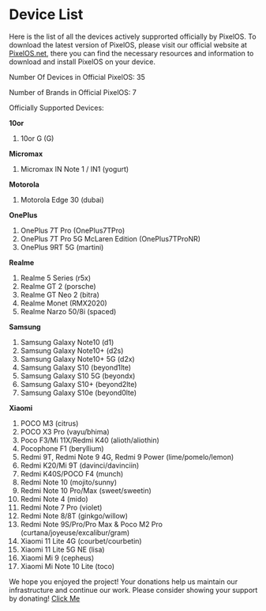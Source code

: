 # Device List
Here is the list of all the devices actively supprorted officially by PixelOS. To download the latest version of PixelOS, please visit our official website at [PixelOS.net](PixelOS.net), there you can find the necessary resources and information to download and install PixelOS on your device.

Number Of Devices in Official PixelOS: 35

Number of Brands in Official PixelOS: 7

Officially Supported Devices:

**10or**
1. 10or G (G)

**Micromax**
1. Micromax IN Note 1 / IN1 (yogurt)

**Motorola**
1. Motorola Edge 30 (dubai)

**OnePlus**
1. OnePlus 7T Pro (OnePlus7TPro)
2. OnePlus 7T Pro 5G McLaren Edition (OnePlus7TProNR)
3. OnePlus 9RT 5G (martini)

**Realme**
1. Realme 5 Series (r5x)
2. Realme GT 2 (porsche)
3. Realme GT Neo 2 (bitra)
4. Realme Monet (RMX2020)
5. Realme Narzo 50/8i (spaced)

**Samsung**
1. Samsung Galaxy Note10 (d1)
2. Samsung Galaxy Note10+ (d2s)
3. Samsung Galaxy Note10+ 5G (d2x)
4. Samsung Galaxy S10 (beyond1lte)
5. Samsung Galaxy S10 5G (beyondx)
6. Samsung Galaxy S10+ (beyond2lte)
7. Samsung Galaxy S10e (beyond0lte)

**Xiaomi**
1. POCO M3 (citrus)
2. POCO X3 Pro (vayu/bhima)
3. Poco F3/Mi 11X/Redmi K40 (alioth/aliothin)
4. Pocophone F1 (beryllium)
5. Redmi 9T, Redmi Note 9 4G, Redmi 9 Power (lime/pomelo/lemon)
6. Redmi K20/Mi 9T (davinci/davinciin)
7. Redmi K40S/POCO F4 (munch)
8. Redmi Note 10 (mojito/sunny)
9. Redmi Note 10 Pro/Max (sweet/sweetin)
10. Redmi Note 4 (mido)
11. Redmi Note 7 Pro (violet)
12. Redmi Note 8/8T (ginkgo/willow)
13. Redmi Note 9S/Pro/Pro Max & Poco M2 Pro (curtana/joyeuse/excalibur/gram)
14. Xiaomi 11 Lite 4G (courbet/courbetin)
15. Xiaomi 11 Lite 5G NE (lisa)
16. Xiaomi Mi 9 (cepheus)
17. Xiaomi Mi Note 10 Lite (toco)

We hope you enjoyed the project! Your donations help us maintain our infrastructure and continue our work. Please consider showing your support by donating! [Click Me](https://wiki.pixelos.net/docs/donate)